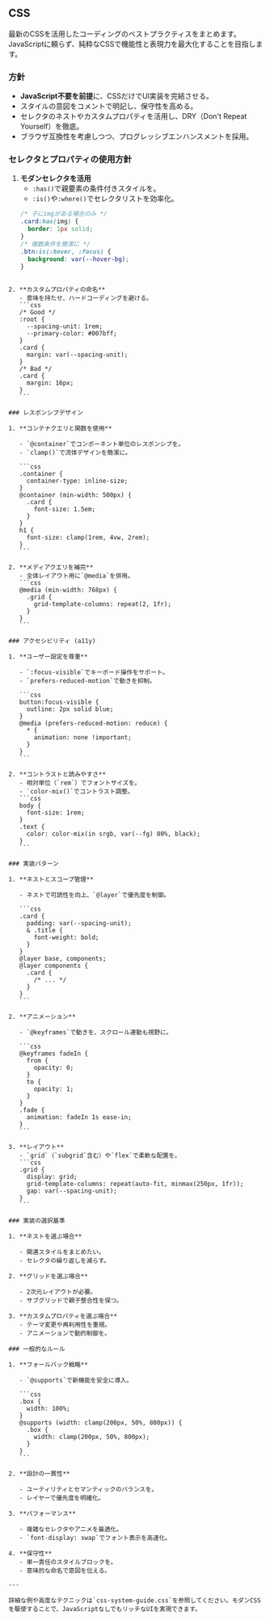 ## CSS

最新のCSSを活用したコーディングのベストプラクティスをまとめます。JavaScriptに頼らず、純粋なCSSで機能性と表現力を最大化することを目指します。

### 方針

- **JavaScript不要を前提**に、CSSだけでUI実装を完結させる。
- スタイルの意図をコメントで明記し、保守性を高める。
- セレクタのネストやカスタムプロパティを活用し、DRY（Don't Repeat Yourself）を徹底。
- ブラウザ互換性を考慮しつつ、プログレッシブエンハンスメントを採用。

### セレクタとプロパティの使用方針

1. **モダンセレクタを活用**
   - `:has()`で親要素の条件付きスタイルを。
   - `:is()`や`:where()`でセレクタリストを効率化。
   ```css
   /* 子にimgがある場合のみ */
   .card:has(img) {
     border: 1px solid;
   }
   /* 複数条件を簡潔に */
   .btn:is(:hover, :focus) {
     background: var(--hover-bg);
   }
   ```

````

2. **カスタムプロパティの命名**
   - 意味を持たせ、ハードコーディングを避ける。
   ```css
   /* Good */
   :root {
     --spacing-unit: 1rem;
     --primary-color: #007bff;
   }
   .card {
     margin: var(--spacing-unit);
   }
   /* Bad */
   .card {
     margin: 16px;
   }
   ```

### レスポンシブデザイン

1. **コンテナクエリと関数を使用**

   - `@container`でコンポーネント単位のレスポンシブを。
   - `clamp()`で流体デザインを簡潔に。

   ```css
   .container {
     container-type: inline-size;
   }
   @container (min-width: 500px) {
     .card {
       font-size: 1.5em;
     }
   }
   h1 {
     font-size: clamp(1rem, 4vw, 2rem);
   }
   ```

2. **メディアクエリを補完**
   - 全体レイアウト用に`@media`を併用。
   ```css
   @media (min-width: 768px) {
     .grid {
       grid-template-columns: repeat(2, 1fr);
     }
   }
   ```

### アクセシビリティ (a11y)

1. **ユーザー設定を尊重**

   - `:focus-visible`でキーボード操作をサポート。
   - `prefers-reduced-motion`で動きを抑制。

   ```css
   button:focus-visible {
     outline: 2px solid blue;
   }
   @media (prefers-reduced-motion: reduce) {
     * {
       animation: none !important;
     }
   }
   ```

2. **コントラストと読みやすさ**
   - 相対単位（`rem`）でフォントサイズを。
   - `color-mix()`でコントラスト調整。
   ```css
   body {
     font-size: 1rem;
   }
   .text {
     color: color-mix(in srgb, var(--fg) 80%, black);
   }
   ```

### 実装パターン

1. **ネストとスコープ管理**

   - ネストで可読性を向上、`@layer`で優先度を制御。

   ```css
   .card {
     padding: var(--spacing-unit);
     & .title {
       font-weight: bold;
     }
   }
   @layer base, components;
   @layer components {
     .card {
       /* ... */
     }
   }
   ```

2. **アニメーション**

   - `@keyframes`で動きを、スクロール連動も視野に。

   ```css
   @keyframes fadeIn {
     from {
       opacity: 0;
     }
     to {
       opacity: 1;
     }
   }
   .fade {
     animation: fadeIn 1s ease-in;
   }
   ```

3. **レイアウト**
   - `grid`（`subgrid`含む）や`flex`で柔軟な配置を。
   ```css
   .grid {
     display: grid;
     grid-template-columns: repeat(auto-fit, minmax(250px, 1fr));
     gap: var(--spacing-unit);
   }
   ```

### 実装の選択基準

1. **ネストを選ぶ場合**

   - 関連スタイルをまとめたい。
   - セレクタの繰り返しを減らす。

2. **グリッドを選ぶ場合**

   - 2次元レイアウトが必要。
   - サブグリッドで親子整合性を保つ。

3. **カスタムプロパティを選ぶ場合**
   - テーマ変更や再利用性を重視。
   - アニメーションで動的制御を。

### 一般的なルール

1. **フォールバック戦略**

   - `@supports`で新機能を安全に導入。

   ```css
   .box {
     width: 100%;
   }
   @supports (width: clamp(200px, 50%, 800px)) {
     .box {
       width: clamp(200px, 50%, 800px);
     }
   }
   ```

2. **設計の一貫性**

   - ユーティリティとセマンティックのバランスを。
   - レイヤーで優先度を明確化。

3. **パフォーマンス**

   - 複雑なセレクタやアニメを最適化。
   - `font-display: swap`でフォント表示を高速化。

4. **保守性**
   - 単一責任のスタイルブロックを。
   - 意味的な命名で意図を伝える。

---

詳細な例や高度なテクニックは`css-system-guide.css`を参照してください。モダンCSSを駆使することで、JavaScriptなしでもリッチなUIを実現できます。
````
